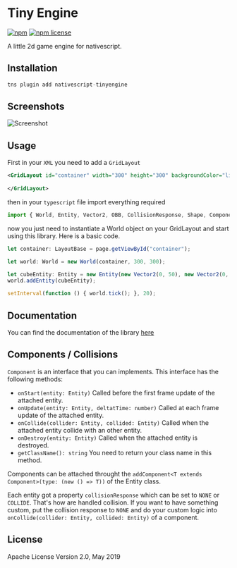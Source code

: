 # Tiny Engine

[![npm](https://img.shields.io/npm/v/nativescript-tinyengine.svg)](https://github.com/Upd4ting/nativescript-tinyengine) [![npm license](https://img.shields.io/npm/l/nativescript-tinyengine.svg)](https://github.com/Upd4ting/nativescript-tinyengine)

A little 2d game engine for nativescript.

## Installation

```javascript
tns plugin add nativescript-tinyengine
```

## Screenshots

![Screenshot](https://i.gyazo.com/6a5f01f95c2bdbbeb4dd80e848443c0a.gif)

## Usage 

First in your `XML` you need to add a `GridLayout`

```xml
<GridLayout id="container" width="300" height="300" backgroundColor="lightgreen">
        
</GridLayout>
```

then in your `typescript` file import everything required

```typescript
import { World, Entity, Vector2, OBB, CollisionResponse, Shape, Component, CircleShape, CubeShape, ImageShape } from 'nativescript-tinyengine';
```

now you just need to instantiate a World object on your GridLayout and start using this library. Here is a basic code.

```typescript
let container: LayoutBase = page.getViewById("container");

let world: World = new World(container, 300, 300);

let cubeEntity: Entity = new Entity(new Vector2(0, 50), new Vector2(0, 0), 45, new CubeShape(20, 20, '#FFFFFF'));
world.addEntity(cubeEntity);

setInterval(function () { world.tick(); }, 20);
```

## Documentation

You can find the documentation of the library [here](https://upd4ting.github.io/nativescript-tinyengine/)

## Components / Collisions

`Component` is an interface that you can implements. This interface has the following methods: 

-	`onStart(entity: Entity)` Called before the first frame update of the attached entity.
-	`onUpdate(entity: Entity, deltatTime: number)` Called at each frame update of the attached entity.
-	`onCollide(collider: Entity, collided: Entity)` Called when the attached entity collide with an other entity.
-	`onDestroy(entity: Entity)` Called when the attached entity is destroyed.
-	`getClassName(): string` You need to return your class name in this method.

Components can be attached throught the `addComponent<T extends Component>(type: (new () => T))` of the Entity class.

Each entity got a property `collisionResponse` which can be set to `NONE` or `COLLIDE`. That's how are handled collision. If you want to have something custom, put the collision response to `NONE` and do your custom logic into `onCollide(collider: Entity, collided: Entity)` of a component.
    
## License

Apache License Version 2.0, May 2019
